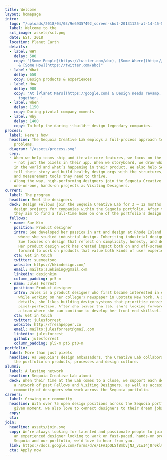 ```yaml
---
title: Welcome
layout: homepage
intro:
  logo: "/uploads/2018/04/03/9e69357492_screen-shot-20131125-at-14-45-54-0.png"
  label: Welcome to the
  scl_image: assets/scl.png
  date: EST. 2018
  location: Planet Earth
  details:
  - label: WHY
    delay: 500
    copy: "[Some People](https://twitter.com/abc), [Some Where](http://linkedin.com/in/abc),
      & [Some How](https://twitter.com/abc)"
  - label: What
    delay: 650
    copy: Design products & experiences
  - label: How
    delay: 900
    copy: 'At [Planet Mars](https://google.com) & Design needs revamp. Designing design
      together. '
  - label: When
    delay: 1150
    copy: During pivotal company moments
  - label: Why
    delay: 1400
    copy: To help the daring ~~build~~ design legendary companies.
process:
  label: Here's how
  headline: The Sequoia Creative Lab employs a full-process approach to solving design
    problems.
  diagram: "/assets/process.svg"
  copy:
  - When we help teams ship and iterate core features, we focus on the total experience
    — not just the pixels in their app. When we storyboard, we draw what’s happening
    in the world and what’s happening in their product. We also help Sequoia companies
    tell their story and build healthy design orgs with the structures, processes
    and measurement tools they need to thrive.
  - Along the way, high-performing designers join the Sequoia Creative Lab for fast-paced,
    one-on-one, hands-on projects as Visiting Designers.
current:
  label: The program
  headline: Meet the designers
  deck: Design Fellows join the Sequoia Creative Lab for 3 – 12 months to lead product
    design projects for companies within the Sequoia portfolio. After the fellowship,
    they aim to find a full-time home on one of the portfolio's design teams.
  fellows:
  - name: Sue Kim
    position: Product designer
    intro: Sue developed her passion in art and design at Rhode Island School of Design,
      where she studied industrial design. Inheriting industrial design principles,
      Sue focuses on design that reflect on simplicity, honesty, and detail orientation.
      Her product design work has created impact both on and off-screen and she looks
      forward to work on products that value both kinds of user experiences.
    cta: Get in touch
    twitter: suemeetsoo
    website: https://hkimdesign.com/
    email: mailto:suekiming@gmail.com
    linkedin: designkim
    column_padding: pr5-m
  - name: Jules Forrest
    position: Product designer
    intro: Jules is a product designer who first became interested in design and typography
      while working on her college's newspaper in upstate New York. A stickler for
      details, she likes building design systems that prioritize consistency over
      pixel-perfection. After she leaves the lab, she's looking forward to joining
      a team where she can continue to develop her front-end skillset.
    cta: Get in touch
    twitter: julesforrest
    website: http://freshpepper.co
    email: mailto:julesforrest@gmail.com
    linkedin: julesforrest
    github: julesforrest
    column_padding: pl5-m pt5 pt0-m
portfolio:
  label: More than just pixels
  headline: As Sequoia's design ambassadors, the Creative Lab collaborates across
    the portfolio on products, processes and design culture.
alumni:
  label: A lasting network
  headline: Sequoia Creative Lab alumni
  deck: When their time at the Lab comes to a close, we support each designer with
    a network of past Fellows and Visiting Designers, as well as access to the larger
    community of designers who work across the Sequoia portfolio.
careers:
  label: Growing our community
  headline: With over 75 open design positions across the Sequoia portfolio at any
    given moment, we also love to connect designers to their dream jobs.
  copy: 
  cta: 
join:
  headline: assets/join.svg
  copy: We're always looking for talented and passionate people to join us. If you’re
    an experienced designer looking to work on fast-paced, hands-on projects with
    Sequoia and our portfolio, we'd love to hear from you.
  link: https://docs.google.com/forms/d/e/1FAIpQLSfBmbvjNJ_vIwI4j8r0klvYFh771Wks-XSm0vv7exYJLmlpKw/viewform?c=0&w=1
  cta: Apply now
---
```


